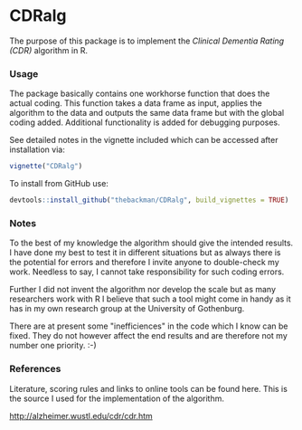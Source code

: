 <!-- README.md is generated from README.Rmd. Please edit that file -->
CDRalg
======

The purpose of this package is to implement the *Clinical Dementia Rating (CDR)* algorithm in R.

### Usage

The package basically contains one workhorse function that does the actual coding. This function takes a data frame as input, applies the algorithm to the data and outputs the same data frame but with the global coding added. Additional functionality is added for debugging purposes.

See detailed notes in the vignette included which can be accessed after installation via:

``` r
vignette("CDRalg")
```

To install from GitHub use:

``` r
devtools::install_github("thebackman/CDRalg", build_vignettes = TRUE)
```

### Notes

To the best of my knowledge the algorithm should give the intended results. I have done my best to test it in different situations but as always there is the potential for errors and therefore I invite anyone to double-check my work. Needless to say, I cannot take responsibility for such coding errors.

Further I did not invent the algorithm nor develop the scale but as many researchers work with R I believe that such a tool might come in handy as it has in my own research group at the University of Gothenburg.

There are at present some "inefficiences" in the code which I know can be fixed. They do not however affect the end results and are therefore not my number one priority. :-)

### References

Literature, scoring rules and links to online tools can be found here. This is the source I used for the implementation of the algorithm.

<http://alzheimer.wustl.edu/cdr/cdr.htm>
